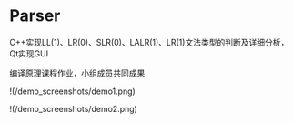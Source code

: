 # Parser
C++实现LL(1)、LR(0)、SLR(0)、LALR(1)、LR(1)文法类型的判断及详细分析，Qt实现GUI

编译原理课程作业，小组成员共同成果

!(/demo_screenshots/demo1.png)

!(/demo_screenshots/demo2.png)
